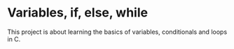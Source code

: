 # Variables, if, else, while
This project is about learning the basics of variables, conditionals and loops in C.
